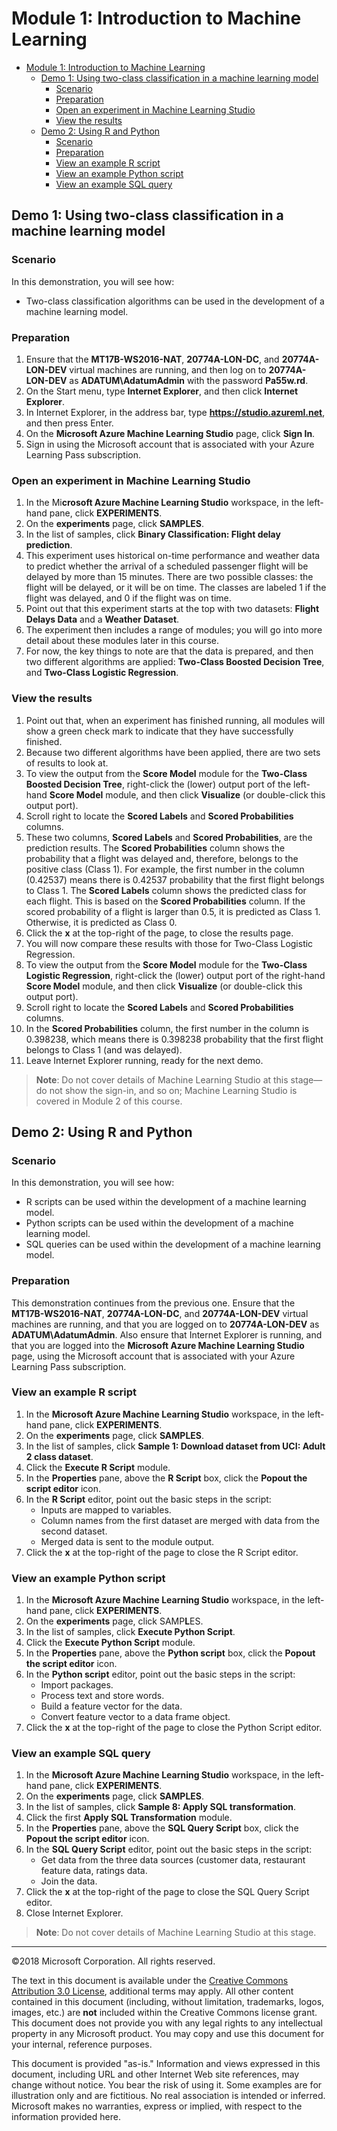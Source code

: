 # Module 1: Introduction to Machine Learning

- [Module 1: Introduction to Machine Learning](#module-1-introduction-to-machine-learning)
    - [Demo 1: Using two-class classification in a machine learning model](#demo-1-using-two-class-classification-in-a-machine-learning-model)
        - [Scenario](#scenario)
        - [Preparation](#preparation)
        - [Open an experiment in Machine Learning Studio](#open-an-experiment-in-machine-learning-studio)
        - [View the results](#view-the-results)
    - [Demo 2: Using R and Python](#demo-2-using-r-and-python)
        - [Scenario](#scenario)
        - [Preparation](#preparation)
        - [View an example R script](#view-an-example-r-script)
        - [View an example Python script](#view-an-example-python-script)
        - [View an example SQL query](#view-an-example-sql-query)

## Demo 1: Using two-class classification in a machine learning model

### Scenario

In this demonstration, you will see how:
- Two-class classification algorithms can be used in the development of a machine learning model.

### Preparation

1.	Ensure that the **MT17B-WS2016-NAT**, **20774A-LON-DC**, and **20774A-LON-DEV** virtual machines are running, and then log on to **20774A-LON-DEV** as **ADATUM\\AdatumAdmin** with the password **Pa55w.rd**.
2.	On the Start menu, type **Internet Explorer**, and then click **Internet Explorer**.
3.	In Internet Explorer, in the address bar, type **https://studio.azureml.net**, and then press Enter.
4.	On the **Microsoft Azure Machine Learning Studio** page, click **Sign In**.
5.	Sign in using the Microsoft account that is associated with your Azure Learning Pass subscription.

### Open an experiment in Machine Learning Studio
1.	In the Mi**crosoft Azure Machine Learning Studio** workspace, in the left-hand pane, click **EXPERIMENTS**.
2.	On the **experiments** page, click **SAMPLES**.
3.	In the list of samples, click **Binary Classification: Flight delay prediction**.
4.	This experiment uses historical on-time performance and weather data to predict whether the arrival of a scheduled passenger flight will be delayed by more than 15 minutes. There are two possible classes: the flight will be delayed, or it will be on time. The classes are labeled 1 if the flight was delayed, and 0 if the flight was on time.
5.	Point out that this experiment starts at the top with two datasets: **Flight Delays Data** and a **Weather Dataset**.
6.	The experiment then includes a range of modules; you will go into more detail about these modules later in this course.
7.	For now, the key things to note are that the data is prepared, and then two different algorithms are applied: **Two-Class Boosted Decision Tree**, and **Two-Class Logistic Regression**.

### View the results
1.	Point out that, when an experiment has finished running, all modules will show a green check mark to indicate that they have successfully finished.
2.	Because two different algorithms have been applied, there are two sets of results to look at.
3.	To view the output from the **Score Model** module for the **Two-Class Boosted Decision Tree**, right-click the (lower) output port of the left-hand **Score Model** module, and then click **Visualize** (or double-click this output port).
4.	Scroll right to locate the **Scored Labels** and **Scored Probabilities** columns.
5.	These two columns, **Scored Labels** and **Scored Probabilities**, are the prediction results. The **Scored Probabilities** column shows the probability that a flight was delayed and, therefore, belongs to the positive class (Class 1). For example, the first number in the column (0.42537) means there is 0.42537 probability that the first flight belongs to Class 1. The **Scored Labels** column shows the predicted class for each flight. This is based on the **Scored Probabilities** column. If the scored probability of a flight is larger than 0.5, it is predicted as Class 1. Otherwise, it is predicted as Class 0.
6.	Click the **x** at the top-right of the page, to close the results page.
7.	You will now compare these results with those for Two-Class Logistic Regression.
8.	To view the output from the **Score Model** module for the **Two-Class Logistic Regression**, right-click the (lower) output port of the right-hand **Score Model** module, and then click **Visualize** (or double-click this output port).
9.	Scroll right to locate the **Scored Labels** and **Scored Probabilities** columns.
10.	In the **Scored Probabilities** column, the first number in the column is 0.398238, which means there is 0.398238 probability that the first flight belongs to Class 1 (and was delayed). 
11.	Leave Internet Explorer running, ready for the next demo.

>**Note**: Do not cover details of Machine Learning Studio at this stage—do not show the sign-in, and so on; Machine Learning Studio is covered in Module 2 of this course.

## Demo 2: Using R and Python

### Scenario

In this demonstration, you will see how:
- R scripts can be used within the development of a machine learning model.
- Python scripts can be used within the development of a machine learning model.
- SQL queries can be used within the development of a machine learning model.

### Preparation

This demonstration continues from the previous one. 
Ensure that the **MT17B-WS2016-NAT**, **20774A-LON-DC**, and **20774A-LON-DEV** virtual machines are running, and that you are logged on to **20774A-LON-DEV** as **ADATUM\AdatumAdmin**. Also ensure that Internet Explorer is running, and that you are logged into the **Microsoft Azure Machine Learning Studio** page, using the Microsoft account that is associated with your Azure Learning Pass subscription.

### View an example R script

1.	In the **Microsoft Azure Machine Learning Studio** workspace, in the left-hand pane, click **EXPERIMENTS**.
2.	On the **experiments** page, click **SAMPLES**.
3.	In the list of samples, click **Sample 1: Download dataset from UCI: Adult 2 class dataset**. 
4.	Click the **Execute R Script** module.
5.	In the **Properties** pane, above the **R Script** box, click the **Popout the script editor** icon.
6.	In the **R Script** editor, point out the basic steps in the script:
    - Inputs are mapped to variables.
    - Column names from the first dataset are merged with data from the second dataset.
    - Merged data is sent to the module output.
7.	Click the **x** at the top-right of the page to close the R Script editor.

### View an example Python script

1.	In the **Microsoft Azure Machine Learning Studio** workspace, in the left-hand pane, click **EXPERIMENTS**.
2.	On the **experiments** page, click SAMP**L**ES.
3.	In the list of samples, click **Execute Python Script**. 
4.	Click the **Execute Python Script** module.
5.	In the **Properties** pane, above the **Python script** box, click the **Popout the script editor** icon.
6.	In the **Python script** editor, point out the basic steps in the script:
    - Import packages.
    - Process text and store words.
    - Build a feature vector for the data.
    - Convert feature vector to a data frame object.
7.	Click the **x** at the top-right of the page to close the Python Script editor.

### View an example SQL query

1.	In the **Microsoft Azure Machine Learning Studio** workspace, in the left-hand pane, click **EXPERIMENTS**.
2.	On the **experiments** page, click **SAMPLES**.
3.	In the list of samples, click **Sample 8: Apply SQL transformation**. 
4.	Click the first **Apply SQL Transformation** module.
5.	In the **Properties** pane, above the **SQL Query Script** box, click the **Popout the script editor** icon.
6.	In the **SQL Query Script** editor, point out the basic steps in the script:
    - Get data from the three data sources (customer data, restaurant feature data, ratings data.
    - Join the data.
7.	Click the **x** at the top-right of the page to close the SQL Query Script editor.
8.	Close Internet Explorer.

>**Note**: Do not cover details of Machine Learning Studio at this stage.

---

©2018 Microsoft Corporation. All rights reserved.

The text in this document is available under the [Creative Commons Attribution 3.0 License](https://creativecommons.org/licenses/by/3.0/legalcode), additional terms may apply. All other content contained in this document (including, without limitation, trademarks, logos, images, etc.) are **not** included within the Creative Commons license grant. This document does not provide you with any legal rights to any intellectual property in any Microsoft product. You may copy and use this document for your internal, reference purposes.

This document is provided "as-is." Information and views expressed in this document, including URL and other Internet Web site references, may change without notice. You bear the risk of using it. Some examples are for illustration only and are fictitious. No real association is intended or inferred. Microsoft makes no warranties, express or implied, with respect to the information provided here.